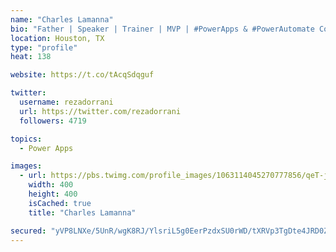```yaml
---
name: "Charles Lamanna"
bio: "Father | Speaker | Trainer | MVP | #PowerApps & #PowerAutomate Community Super User | YouTuber Right-pointing triangle http://youtube.com/c/rezadorrani | Learn - Share - Clockwise rightwards and leftwards open circle arrows"
location: Houston, TX
type: "profile"
heat: 138

website: https://t.co/tAcqSdqguf

twitter:
  username: rezadorrani
  url: https://twitter.com/rezadorrani
  followers: 4719

topics:
  - Power Apps

images:
  - url: https://pbs.twimg.com/profile_images/1063114045270777856/qeT-jpWr_400x400.jpg
    width: 400
    height: 400
    isCached: true
    title: "Charles Lamanna"

secured: "yVP8LNXe/5UnR/wgK8RJ/YlsriL5g0EerPzdxSU0rWD/tXRVp3TgDte4JRD0ZuE6EAsKinwO2Q9Q15u5QNH9WvQdHxFV+Wlau2zt/A2sHNhAw9C6J5uYfs5HMMiog0Sx24Kmo0swit19PFRPay99C3CjW2W31/yD6qbZF/Th1TGEUoUdNRkjPDL2jscDG1VwSzkCtO86zc2efUz3L8P5UcRyTRQ39YoYcLSNu1FCNJ+20NaInXaEoF4mtwzdQwAavDn+LHw/06ioM9CM9hSrX/g4LkK1dxJaQ/cVrFsrhdP9OF5o0cSulMjnoJ7Lk6brBvxJH1U89x4e1dpzt2gA/uSQa0+/DrdJe/k91m8r+e6/ARh39dnQkOui8CDpHNO5m7oEpps4mNLavQWM1biUq+ztMcnmn54NmqCdzp4Rv9Q=;GJuMd71/D3HFgVcxbDkU3w=="
---
```


